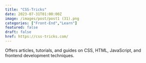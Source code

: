 ```yaml
---
title: "CSS-Tricks"
date: 2023-07-31T01:00:00Z
image: /images/post/post1 (31).png
categories: ["Front-End","Learn"]
featured: false
draft: false
href: https://css-tricks.com/
---
```

Offers articles, tutorials, and guides on CSS, HTML, JavaScript, and frontend development techniques.
